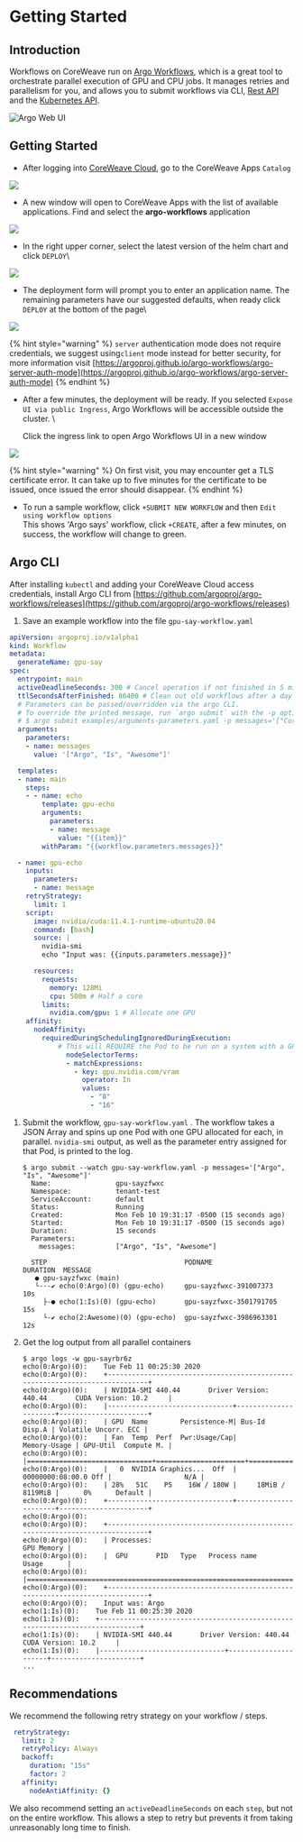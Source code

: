 # Getting Started

## Introduction

Workflows on CoreWeave run on [Argo Workflows](https://argoproj.github.io/argo/), which is a great tool to orchestrate parallel execution of GPU and CPU jobs. It manages retries and parallelism for you, and allows you to submit workflows via CLI, [Rest API](https://github.com/argoproj/argo/blob/master/examples/rest-examples.md) and the [Kubernetes API](https://github.com/argoproj/argo/blob/master/docs/rest-api.md).

![Argo Web UI](../.gitbook/assets/screen-shot-2020-07-29-at-10.04.26-pm.png)

## Getting Started

* After logging into [CoreWeave Cloud](https://cloud.coreweave.com), go to the CoreWeave Apps `Catalog`

![](<../.gitbook/assets/image (17) (2) (1).png>)

* A new window will open to CoreWeave Apps with the list of available applications. Find and select the **argo-workflows** application

![](<../.gitbook/assets/image (14).png>)

* In the right upper corner, select the latest version of the helm chart and click `DEPLOY`\\

![](<../.gitbook/assets/image (25).png>)

* The deployment form will prompt you to enter an application name. The remaining parameters have our suggested defaults, when ready click `DEPLOY` at the bottom of the page\\

![](<../.gitbook/assets/image (20).png>)

{% hint style="warning" %}
`server` authentication mode does not require credentials, we suggest using`client` mode instead for better security, for more information visit [https://argoproj.github.io/argo-workflows/argo-server-auth-mode](https://argoproj.github.io/argo-workflows/argo-server-auth-mode)
{% endhint %}

*   After a few minutes, the deployment will be ready. If you selected `Expose UI via public Ingress`, Argo Workflows will be accessible outside the cluster. \\

    Click the ingress link to open Argo Workflows UI in a new window

![](<../.gitbook/assets/image (23).png>)

{% hint style="warning" %}
On first visit, you may encounter get a TLS certificate error. It can take up to five minutes for the certificate to be issued, once issued the error should disappear.
{% endhint %}

* To run a sample workflow, click `+SUBMIT NEW WORKFLOW` and then `Edit using workflow options`\
  This shows 'Argo says' workflow, click `+CREATE`, after a few minutes, on success, the workflow will change to green.

## Argo CLI

After installing `kubectl` and adding your CoreWeave Cloud access credentials, install Argo CLI from [https://github.com/argoproj/argo-workflows/releases](https://github.com/argoproj/argo-workflows/releases)

1. Save an example workflow into the file `gpu-say-workflow.yaml`

```yaml
apiVersion: argoproj.io/v1alpha1
kind: Workflow
metadata:
  generateName: gpu-say
spec:
  entrypoint: main
  activeDeadlineSeconds: 300 # Cancel operation if not finished in 5 minutes
  ttlSecondsAfterFinished: 86400 # Clean out old workflows after a day
  # Parameters can be passed/overridden via the argo CLI.
  # To override the printed message, run `argo submit` with the -p option:
  # $ argo submit examples/arguments-parameters.yaml -p messages='["CoreWeave", "Is", "Fun"]'
  arguments:
    parameters:
    - name: messages
      value: '["Argo", "Is", "Awesome"]'

  templates:
  - name: main
    steps:
    - - name: echo
        template: gpu-echo
        arguments:
          parameters:
          - name: message
            value: "{{item}}"
        withParam: "{{workflow.parameters.messages}}"

  - name: gpu-echo
    inputs:
      parameters:
      - name: message
    retryStrategy:
      limit: 1
    script:
      image: nvidia/cuda:11.4.1-runtime-ubuntu20.04
      command: [bash]
      source: |
        nvidia-smi
        echo "Input was: {{inputs.parameters.message}}"

      resources:
        requests:
          memory: 128Mi
          cpu: 500m # Half a core
        limits:
          nvidia.com/gpu: 1 # Allocate one GPU
    affinity:
      nodeAffinity:
        requiredDuringSchedulingIgnoredDuringExecution:
            # This will REQUIRE the Pod to be run on a system with a GPU with 8 or 16GB VRAM
              nodeSelectorTerms:
              - matchExpressions:
                - key: gpu.nvidia.com/vram
                  operator: In
                  values:
                    - "8"
                    - "16"
```

1.  Submit the workflow, `gpu-say-workflow.yaml` . The workflow takes a JSON Array and spins up one Pod with one GPU allocated for each, in parallel. `nvidia-smi` output, as well as the parameter entry assigned for that Pod, is printed to the log.

    ```
    $ argo submit --watch gpu-say-workflow.yaml -p messages='["Argo", "Is", "Awesome"]'
      Name:                gpu-sayzfwxc
      Namespace:           tenant-test
      ServiceAccount:      default
      Status:              Running
      Created:             Mon Feb 10 19:31:17 -0500 (15 seconds ago)
      Started:             Mon Feb 10 19:31:17 -0500 (15 seconds ago)
      Duration:            15 seconds
      Parameters:
        messages:          ["Argo", "Is", "Awesome"]

      STEP                                  PODNAME                  DURATION  MESSAGE
       ● gpu-sayzfwxc (main)
       └-·-✔ echo(0:Argo)(0) (gpu-echo)     gpu-sayzfwxc-391007373   10s
         ├-● echo(1:Is)(0) (gpu-echo)       gpu-sayzfwxc-3501791705  15s
         └-✔ echo(2:Awesome)(0) (gpu-echo)  gpu-sayzfwxc-3986963301  12s
    ```
2.  Get the log output from all parallel containers

    ```
    $ argo logs -w gpu-sayrbr6z
    echo(0:Argo)(0):    Tue Feb 11 00:25:30 2020
    echo(0:Argo)(0):    +-----------------------------------------------------------------------------+
    echo(0:Argo)(0):    | NVIDIA-SMI 440.44       Driver Version: 440.44       CUDA Version: 10.2     |
    echo(0:Argo)(0):    |-------------------------------+----------------------+----------------------+
    echo(0:Argo)(0):    | GPU  Name        Persistence-M| Bus-Id        Disp.A | Volatile Uncorr. ECC |
    echo(0:Argo)(0):    | Fan  Temp  Perf  Pwr:Usage/Cap|         Memory-Usage | GPU-Util  Compute M. |
    echo(0:Argo)(0):    |===============================+======================+======================|
    echo(0:Argo)(0):    |   0  NVIDIA Graphics...  Off  | 00000000:08:00.0 Off |                  N/A |
    echo(0:Argo)(0):    | 28%   51C    P5    16W / 180W |     18MiB /  8119MiB |      0%      Default |
    echo(0:Argo)(0):    +-------------------------------+----------------------+----------------------+
    echo(0:Argo)(0):
    echo(0:Argo)(0):    +-----------------------------------------------------------------------------+
    echo(0:Argo)(0):    | Processes:                                                       GPU Memory |
    echo(0:Argo)(0):    |  GPU       PID   Type   Process name                             Usage      |
    echo(0:Argo)(0):    |=============================================================================|
    echo(0:Argo)(0):    +-----------------------------------------------------------------------------+
    echo(0:Argo)(0):    Input was: Argo
    echo(1:Is)(0):    Tue Feb 11 00:25:30 2020
    echo(1:Is)(0):    +-----------------------------------------------------------------------------+
    echo(1:Is)(0):    | NVIDIA-SMI 440.44       Driver Version: 440.44       CUDA Version: 10.2     |
    echo(1:Is)(0):    |-------------------------------+----------------------+----------------------+
    ...
    ```

## Recommendations

We recommend the following retry strategy on your workflow / steps.

```yaml
 retryStrategy:
   limit: 2
   retryPolicy: Always
   backoff:
     duration: "15s"
     factor: 2
   affinity:
     nodeAntiAffinity: {}
```

We also recommend setting an `activeDeadlineSeconds` on each `step`, but not on the entire workflow. This allows a step to retry but prevents it from taking unreasonably long time to finish.
